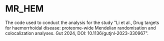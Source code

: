 # MR_HEM
The code used to conduct the analysis for the study "Li et al., Drug targets for haemorrhoidal disease: proteome-wide Mendelian randomisation and colocalization analyses. Gut 2024, DOI: 10.1136/gutjnl-2023-330967".
